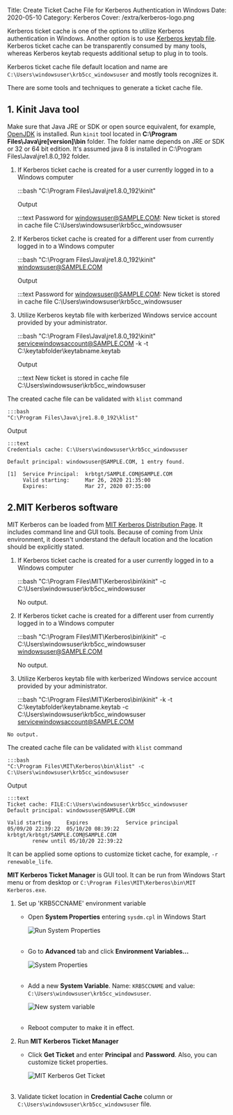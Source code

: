 Title: Create Ticket Cache File for Kerberos Authentication in Windows
Date: 2020-05-10
Category: Kerberos
Cover: /extra/kerberos-logo.png

Kerberos ticket cache is one of the options to utilize Kerberos authentication in Windows. Another option is to use [Kerberos keytab file]({filename}/articles/create-keytab-file-for-kerberos-authentication-in-windows.md). Kerberos ticket cache can be transparently consumed by many tools, whereas Kerberos keytab requests additional setup to plug in to tools. 

Kerberos ticket cache file default location and name are `C:\Users\windowsuser\krb5cc_windowsuser` and mostly tools recognizes it.

There are some tools and techniques to generate a ticket cache file.

## 1. Kinit Java tool

Make sure that Java JRE or SDK or open source equivalent, for example, [OpenJDK](https://openjdk.java.net/) is installed. Run `kinit` tool located in **C:\Program Files\Java\jre[version]\bin** folder. The folder name depends on JRE or SDK or 32 or 64 bit edition. It's assumed java 8 is installed in C:\Program Files\Java\jre1.8.0_192 folder.

  1. If Kerberos ticket cache is created for a user currently logged in to a Windows computer

        :::bash
        "C:\Program Files\Java\jre1.8.0_192\kinit"

     Output
 
        :::text
        Password for windowsuser@SAMPLE.COM:
        New ticket is stored in cache file C:\Users\windowsuser\krb5cc_windowsuser

  2. If Kerberos ticket cache is created for a different user from currently logged in to a Windows computer

        :::bash
        "C:\Program Files\Java\jre1.8.0_192\kinit" windowsuser@SAMPLE.COM

     Output

        :::text
        Password for windowsuser@SAMPLE.COM:
        New ticket is stored in cache file C:\Users\windowsuser\krb5cc_windowsuser

  3. Utilize Kerberos keytab file with kerberized Windows service account provided by your administrator.

        :::bash
        "C:\Program Files\Java\jre1.8.0_192\kinit" servicewindowsaccount@SAMPLE.COM -k -t C:\keytabfolder\keytabname.keytab

     Output

        :::text
        New ticket is stored in cache file C:\Users\windowsuser\krb5cc_windowsuser
        
The created cache file can be validated with `klist` command

    :::bash
    "C:\Program Files\Java\jre1.8.0_192\klist"

Output

    :::text
    Credentials cache: C:\Users\windowsuser\krb5cc_windowsuser
    
    Default principal: windowsuser@SAMPLE.COM, 1 entry found.
    
    [1]  Service Principal:  krbtgt/SAMPLE.COM@SAMPLE.COM
         Valid starting:     Mar 26, 2020 21:35:00
         Expires:            Mar 27, 2020 07:35:00
  
## 2.MIT Kerberos software

MIT Kerberos can be loaded from [MIT Kerberos Distribution Page](https://web.mit.edu/kerberos/dist/). It includes command line and GUI tools. Because of coming from Unix environment, it doesn't understand the default location and the location should be explicitly  stated.

  1. If Kerberos ticket cache is created for a user currently logged in to a Windows computer

        :::bash
        "C:\Program Files\MIT\Kerberos\bin\kinit" -c C:\Users\windowsuser\krb5cc_windowsuser

     No output.

  2. If Kerberos ticket cache is created for a different user from currently logged in to a Windows computer

        :::bash 
        "C:\Program Files\MIT\Kerberos\bin\kinit" -c C:\Users\windowsuser\krb5cc_windowsuser windowsuser@SAMPLE.COM

     No output.

  3. Utilize Kerberos keytab file with kerberized Windows service account provided by your administrator.

        :::bash
        "C:\Program Files\MIT\Kerberos\bin\kinit" -k -t C:\keytabfolder\keytabname.keytab -c C:\Users\windowsuser\krb5cc_windowsuser servicewindowsaccount@SAMPLE.COM

    No output.

The created cache file can be validated with `klist` command

    :::bash
    "C:\Program Files\MIT\Kerberos\bin\klist" -c C:\Users\windowsuser\krb5cc_windowsuser

Output

    :::text
    Ticket cache: FILE:C:\Users\windowsuser\krb5cc_windowsuser
    Default principal: windowsuser@SAMPLE.COM

    Valid starting     Expires            Service principal
    05/09/20 22:39:22  05/10/20 08:39:22  krbtgt/krbtgt/SAMPLE.COM@SAMPLE.COM
            renew until 05/10/20 22:39:22

It can be applied some options to customize ticket cache, for example, `-r renewable_life`.

**MIT Kerberos Ticket Manager** is GUI tool. It can be run from Windows Start menu or from desktop or `C:\Program Files\MIT\Kerberos\bin\MIT Kerberos.exe`.

  1. Set up 'KRB5CCNAME' environment variable

     * Open **System Properties** entering `sysdm.cpl` in Windows Start

        ![Run System Properties]({static}/images/create-ticket-cache-file-for-kerberos-authentication-in-windows/entering-sysdm.cpl.png)</br></br>

     * Go to **Advanced** tab and click **Environment Variables...**
  
        ![System Properties]({static}/images/create-ticket-cache-file-for-kerberos-authentication-in-windows/system-properties.png)</br></br>

     * Add a new **System Variable**. Name: `KRB5CCNAME` and value: `C:\Users\windowsuser\krb5cc_windowsuser`.

        ![New system variable]({static}/images/create-ticket-cache-file-for-kerberos-authentication-in-windows/new-system-variable.png)</br></br>

     * Reboot computer to make it in effect.

  2. Run **MIT Kerberos Ticket Manager** 

     * Click **Get Ticket** and enter **Principal** and **Password**. Also, you can customize ticket properties.

        ![MIT Kerberos Get Ticket]({static}/images/create-ticket-cache-file-for-kerberos-authentication-in-windows/mit-kerberos-get-ticket.png)</br></br>

  3. Validate ticket location in **Credential Cache** column or `C:\Users\windowsuser\krb5cc_windowsuser` file.
